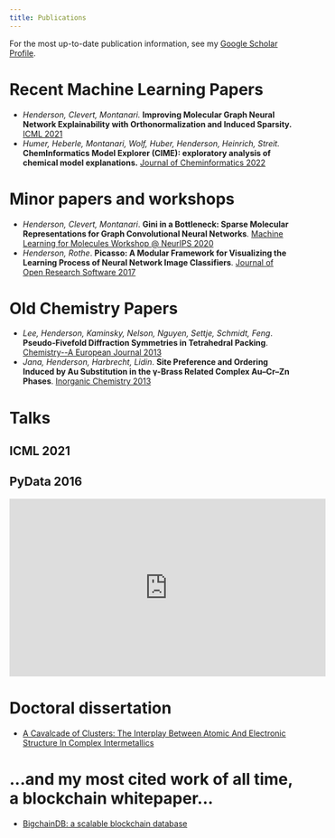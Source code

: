 ```yaml
---
title: Publications
---
```


For the most up-to-date publication information, see my [Google Scholar Profile](https://scholar.google.com/citations?user=4Wr_OxcAAAAJ&hl=en).

# Recent Machine Learning Papers

* _Henderson, Clevert, Montanari._ **Improving Molecular Graph Neural Network Explainability with Orthonormalization and Induced Sparsity.** [ICML 2021](https://proceedings.mlr.press/v139/henderson21a.html)
* _Humer, Heberle, Montanari, Wolf, Huber, Henderson, Heinrich, Streit._ **ChemInformatics Model Explorer (CIME): exploratory analysis of chemical model explanations.** [Journal of Cheminformatics 2022](https://link.springer.com/article/10.1186/s13321-022-00600-z)

# Minor papers and workshops

* _Henderson, Clevert, Montanari_. **Gini in a Bottleneck: Sparse Molecular Representations for Graph Convolutional Neural Networks**. [Machine Learning for Molecules Workshop @ NeurIPS 2020](https://ml4molecules.github.io/papers2020/ML4Molecules_2020_paper_55.pdf)
* _Henderson, Rothe_. **Picasso: A Modular Framework for Visualizing the Learning Process of Neural Network Image Classifiers**. [Journal of Open Research Software 2017](https://openresearchsoftware.metajnl.com/article/10.5334/jors.178/)
 
# Old Chemistry Papers

* _Lee, Henderson, Kaminsky, Nelson, Nguyen, Settje, Schmidt, Feng_. **Pseudo‐Fivefold Diffraction Symmetries in Tetrahedral Packing**. [Chemistry--A European Journal 2013](https://chemistry-europe.onlinelibrary.wiley.com/doi/abs/10.1002/chem.201203758)
* _Jana, Henderson, Harbrecht, Lidin_. **Site Preference and Ordering Induced by Au Substitution in the γ-Brass Related Complex Au–Cr–Zn Phases**. [Inorganic Chemistry 2013](https://pubs.acs.org/doi/abs/10.1021/ic302244e)

# Talks

## ICML 2021

<div id="presentation-embed-38959525"></div>
<script src="https://slideslive.com/embed_presentation.js"></script>
<script>
  embed = new SlidesLiveEmbed("presentation-embed-38959525", {
    presentationId: "38959525",
    autoPlay: false,
    verticalEnabled: true,
  });
</script>

## PyData 2016

<iframe width="560" height="315" src="https://www.youtube.com/embed/DfWLBzArzKE" title="YouTube video player" frameborder="0" allow="accelerometer; autoplay; clipboard-write; encrypted-media; gyroscope; picture-in-picture" allowfullscreen></iframe>

# Doctoral dissertation

* [A Cavalcade of Clusters: The Interplay Between Atomic And Electronic Structure In Complex Intermetallics](https://hdl.handle.net/1813/33790)

# ...and my most cited work of all time, a blockchain whitepaper...

* [BigchainDB: a scalable blockchain database](https://scholar.google.com/citations?view_op=view_citation&hl=en&citation_for_view=4Wr_OxcAAAAJ:2osOgNQ5qMEC)

